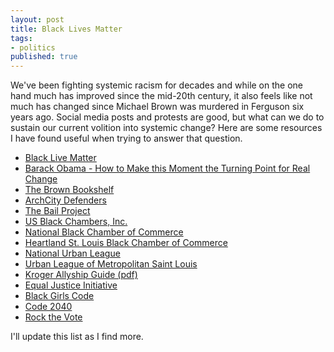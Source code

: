 ```yaml
---
layout: post
title: Black Lives Matter
tags:
- politics
published: true
---
```


We've been fighting systemic racism for decades and while on the one
hand much has improved since the mid-20th century, it also feels like
not much has changed since Michael Brown was murdered in Ferguson six
years ago.  Social media posts and protests are good, but what can we
do to sustain our current volition into systemic change?  Here are
some resources I have found useful when trying to answer that
question.

-   [Black Live Matter](https://blacklivesmatter.com/)
-   [Barack Obama - How to Make this Moment the Turning Point for Real Change](https://medium.com/@BarackObama/how-to-make-this-moment-the-turning-point-for-real-change-9fa209806067)
-   [The Brown Bookshelf](https://thebrownbookshelf.com/)
-   [ArchCity Defenders](https://www.archcitydefenders.org/)
-   [The Bail Project](https://bailproject.org/)
-   [US Black Chambers, Inc.](https://usblackchambers.org/)
-   [National Black Chamber of Commerce](https://www.nationalbcc.org/)
-   [Heartland St. Louis Black Chamber of Commerce](https://hbcstl.com/)
-   [National Urban League](https://nul.org/)
-   [Urban League of Metropolitan Saint Louis](https://www.ulstl.com/)
-   [Kroger Allyship Guide (pdf)](https://www.thekrogerco.com/wp-content/uploads/2020/06/Kroger-Allyship-Guide.pdf)
-   [Equal Justice Initiative](https://eji.org/)
-   [Black Girls Code](https://www.blackgirlscode.com/)
-   [Code 2040](https://www.code2040.org/)
-   [Rock the Vote](https://www.rockthevote.org/)

I'll update this list as I find more.
